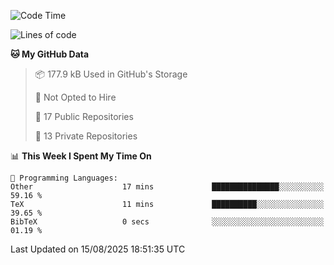 <!--START_SECTION:waka-->
![Code Time](http://img.shields.io/badge/Code%20Time-1%2C131%20hrs%207%20mins-blue)

![Lines of code](https://img.shields.io/badge/From%20Hello%20World%20I%27ve%20Written-224.9%20thousand%20lines%20of%20code-blue)

**🐱 My GitHub Data** 

> 📦 177.9 kB Used in GitHub's Storage 
 > 
> 🚫 Not Opted to Hire
 > 
> 📜 17 Public Repositories 
 > 
> 🔑 13 Private Repositories 
 > 
📊 **This Week I Spent My Time On** 

```text
💬 Programming Languages: 
Other                    17 mins             ███████████████░░░░░░░░░░   59.16 % 
TeX                      11 mins             ██████████░░░░░░░░░░░░░░░   39.65 % 
BibTeX                   0 secs              ░░░░░░░░░░░░░░░░░░░░░░░░░   01.19 % 
```


 Last Updated on 15/08/2025 18:51:35 UTC
<!--END_SECTION:waka-->
